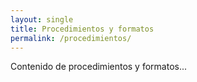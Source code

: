 ```yaml
---
layout: single
title: Procedimientos y formatos
permalink: /procedimientos/
---
```


Contenido de procedimientos y formatos...